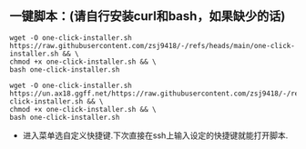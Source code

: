 ## 一键脚本：(请自行安装curl和bash，如果缺少的话)
```
wget -O one-click-installer.sh https://raw.githubusercontent.com/zsj9418/-/refs/heads/main/one-click-installer.sh && \
chmod +x one-click-installer.sh && \
bash one-click-installer.sh

```
```
wget -O one-click-installer.sh https://un.ax18.ggff.net/https://raw.githubusercontent.com/zsj9418/-/refs/heads/main/one-click-installer.sh && \
chmod +x one-click-installer.sh && \
bash one-click-installer.sh
```
- 进入菜单选自定义快捷键.下次直接在ssh上输入设定的快捷键就能打开脚本.

